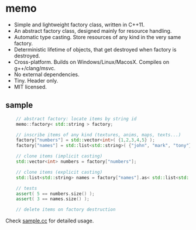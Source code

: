 memo
====

- Simple and lightweight factory class, written in C++11.
- An abstract factory class, designed mainly for resource handling.
- Automatic type casting. Store resources of any kind in the very same factory.
- Deterministic lifetime of objects, that get destroyed when factory is destroyed.
- Cross-platform. Builds on Windows/Linux/MacosX. Compiles on g++/clang/msvc.
- No external dependencies.
- Tiny. Header only.
- MIT licensed.

sample
------

```c++
    // abstract factory: locate items by string id
    memo::factory< std::string > factory;

    // inscribe items of any kind (textures, anims, maps, texts...)
    factory["numbers"] = std::vector<int>( {1,2,3,4,5} );
    factory["names"] = std::list<std::string>( {"john", "mark", "tony"} );

    // clone items (implicit casting)
    std::vector<int> numbers = factory["numbers"];

    // clone items (explicit casting)
    std::list<std::string> names = factory["names"].as< std::list<std::string> >();

    // tests
    assert( 5 == numbers.size() );
    assert( 3 == names.size() );

    // delete items on factory destruction
```

Check [sample.cc](sample.cc) for detailed usage.
